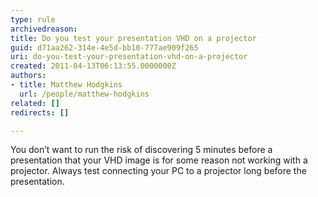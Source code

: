 ```yaml
---
type: rule
archivedreason: 
title: Do you test your presentation VHD on a projector
guid: d71aa262-314e-4e5d-bb10-777ae909f265
uri: do-you-test-your-presentation-vhd-on-a-projector
created: 2011-04-13T06:13:55.0000000Z
authors:
- title: Matthew Hodgkins
  url: /people/matthew-hodgkins
related: []
redirects: []

---
```


You don’t want to run the risk of discovering 5 minutes before a presentation that your VHD image is for some reason not working with a projector. Always test connecting your PC to a projector long before the presentation.  
<!--endintro-->
